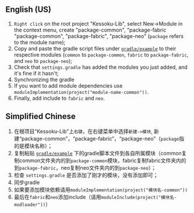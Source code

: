 ## English (US)
1. `Right click` on the root project "Kessoku-Lib", select New->Module in the context menu, create "package-common", "package-fabric "package-common", "package-fabric", "package-neo" (`package` refers to the module name);
2. Copy and paste the gradle script files under [`gradle/example`](./gradle/example) to their respective modules (`common` to `package-common`, `fabric` to `package-fabric`, and `neo` to `package-neo`);
3. Check that `settings.gradle` has added the modules you just added, and it's fine if it hasn't;
4. Synchronizing the gradle
5. If you want to add module dependencies use `moduleImplementation(project("module-name-common"))`.
6. Finally, add include to `fabric` and `neo`.

## Simplified Chinese
1. 在根项目“Kessoku-Lib”上`右键`，在右键菜单中选择`新建->模块`, 新建“package-common”，“package-fabric”，“package-neo”（`package`指的是模块名称）；
2. 复制粘贴 [`gradle/example`](./gradle/example) 下的gradle脚本文件到各自所属模块（common复制common文件夹内的到`package-common`模块，fabric复制fabric文件夹内的到`package-fabric`，neo复制neo文件夹内的到`package-neo`）；
3. 检查 `settings.gradle` 是否添加了刚才的模块，没有添加即可；
4. 同步gradle
5. 如果要添加模块依赖请用`moduleImplementation(project("模块名-common"))`
6. 最后在`fabric`和`neo`添加include（请用`moduleInclude(project("模块名-modloader"))`）
